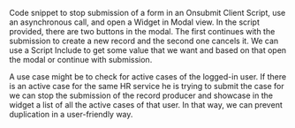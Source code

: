 Code snippet to stop submission of a form in an Onsubmit Client Script, use an asynchronous call, and open a Widget in Modal view. In the script provided, there are two buttons in the modal. The first continues with the submission to create a new record and the second one cancels it. We can use a Script Include to get some value that we want and based on that open the modal or continue with submission.

A use case might be to check for active cases of the logged-in user. If there is an active case for the same HR service he is trying to submit the case for we can stop the submission of the record producer and showcase in the widget a list of all the active cases of that user. In that way, we can prevent duplication in a user-friendly way.
